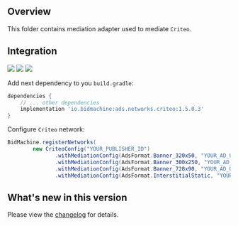 ## Overview

This folder contains mediation adapter used to mediate `Criteo`.

## Integration

[<img src="https://img.shields.io/badge/Min%20SDK%20version-1.5.0-brightgreen">](https://github.com/bidmachine/BidMachine-Android-SDK)
[<img src="https://img.shields.io/badge/Network%20Adapter%20version-1.5.0.3-brightgreen">](https://artifactory.bidmachine.io/bidmachine/io/bidmachine/ads.networks.criteo/1.5.0.3/)
[<img src="https://img.shields.io/badge/Network%20version-3.5.0-blue">](https://publisherdocs.criteotilt.com/app/android/get-started/)

Add next dependency to you `build.gradle`:

```groovy
dependencies {
    // ... other dependencies
    implementation 'io.bidmachine:ads.networks.criteo:1.5.0.3'
}
```

Configure `Criteo` network:

```java
BidMachine.registerNetworks(
        new CriteoConfig("YOUR_PUBLISHER_ID")
               .withMediationConfig(AdsFormat.Banner_320x50, "YOUR_AD_UNIT_ID")
               .withMediationConfig(AdsFormat.Banner_300x250, "YOUR_AD_UNIT_ID")
               .withMediationConfig(AdsFormat.Banner_728x90, "YOUR_AD_UNIT_ID")
               .withMediationConfig(AdsFormat.InterstitialStatic, "YOUR_AD_UNIT_ID"));
```

## What's new in this version

Please view the [changelog](CHANGELOG.md) for details.